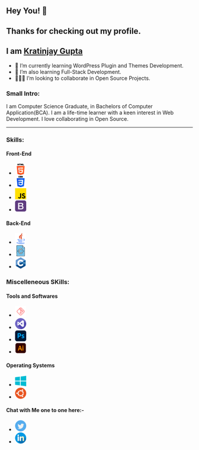## Hey You! 👋 
## Thanks for checking out my profile.

## I am <A href="https://kratinjay.github.io/">Kratinjay Gupta</A>
- 🔭 I’m currently learning WordPress Plugin and Themes Development.
- 🌱 I’m also learning Full-Stack Development.
- 🙋🏻‍♂️ I’m looking to collaborate in Open Source Projects.

<h3><b>Small Intro:</b></h3>
I am Computer Science Graduate, in Bachelors of Computer Application(BCA). I am a life-time learner with a keen interest in Web Development. I love collaborating in Open Source.

<hr>
<h3><b>Skills:</b></h3>
<h4><b>Front-End</b></h4>
<ul>
<li><img src="images/html.png" width=30px></li>
<li><img src="images/css.png" width=30px></li>
<li><img src="images/javascript.png" width=30px></li>
<li><img src="images/bootstrap.png" width=30px></li>
</ul>
<h4><b>Back-End</b></h4>
<ul>
<li><img src="images/java.png" width=30px></li>
<li><img src="images/c.png" width=30px></li>
<li><img src="images/cpp.png" width=30px></li>
</ul>
<h3><b> Miscelleneous SKills:</b></h3>
<h4><b>Tools and Softwares</b></h4>
<ul>
<li><img src="images/git.png" width=30px></li>
<li><img src="images/vscode.png" width=30px></li>
<li><img src="images/photoshop.png" width=30px></li>
<li><img src="images/illustrator.png" width=30px></li>
</ul>
<h4><b>Operating Systems</b></h4>
<ul>
<li><img src="images/windows.png" width=30px></li>
<li><img src="images/ubuntu.png" width=30px></li>
</ul>
<h4>Chat with Me one to one here:-</h4>
<ul>
<li><a href="https://twitter.com/kratinjay"><img src="images/twitter.png" width=30px></a></li>
<li><a href="https://www.linkedin.com/in/kratinjay/"><img src="images/linkedin.png" width=30px></a></li>
</ul>

